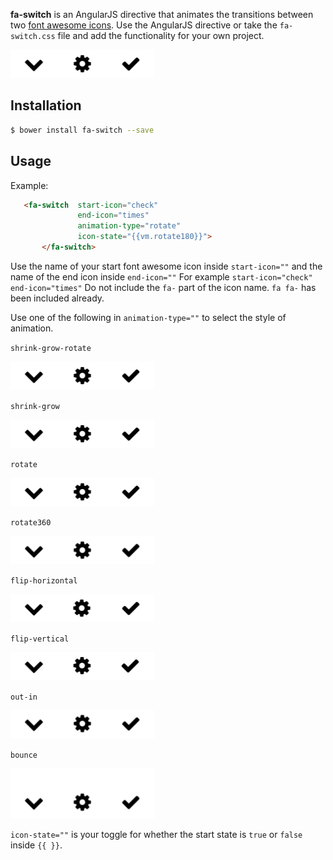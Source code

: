 
**fa-switch** is an AngularJS directive that animates the transitions between two [font awesome icons](http://fontawesome.io/icons/). Use the AngularJS directive or take the `fa-switch.css` file and add the functionality for your own project. 

![alt text](https://github.com/russellthemorton/fa-switch/blob/gh-pages/img/gif/shrink-grow-rotate.gif)

## Installation

```bash
$ bower install fa-switch --save
```

## Usage

Example:
 ```html
 	<fa-switch  start-icon="check" 
			    end-icon="times"
			    animation-type="rotate"
			    icon-state="{{vm.rotate180}}">
		</fa-switch>
  ```
  
Use the name of your start font awesome icon inside `start-icon=""` and the name of the end icon inside `end-icon=""` For example `start-icon="check" end-icon="times"` Do not include the `fa-` part of the icon name. `fa fa-` has been included already.
  
  Use one of the following in `animation-type=""` to select the style of animation.
 
  `shrink-grow-rotate` 
  
![alt text](https://github.com/russellthemorton/fa-switch/blob/gh-pages/img/gif/shrink-grow-rotate.gif) 
  
  `shrink-grow`
  
  ![alt text](https://github.com/russellthemorton/fa-switch/blob/gh-pages/img/gif/shrink-grow.gif)
  
  `rotate`
  
  ![alt text](https://github.com/russellthemorton/fa-switch/blob/gh-pages/img/gif/rotate.gif)
  
  `rotate360`
  
  ![alt text](https://github.com/russellthemorton/fa-switch/blob/gh-pages/img/gif/rotate360.gif)
  
  `flip-horizontal`
  
  ![alt text](https://github.com/russellthemorton/fa-switch/blob/gh-pages/img/gif/flip-horizontal.gif)
  
  `flip-vertical`
  
  ![alt text](https://github.com/russellthemorton/fa-switch/blob/gh-pages/img/gif/flip-vertical.gif)
  
  `out-in` 
  
  ![alt text](https://github.com/russellthemorton/fa-switch/blob/gh-pages/img/gif/in-out.gif)
  
  `bounce` 
  
  ![alt text](https://github.com/russellthemorton/fa-switch/blob/gh-pages/img/gif/bounce.gif)
  

`icon-state=""` is your toggle for whether the start state is `true` or `false` inside `{{ }}`.
